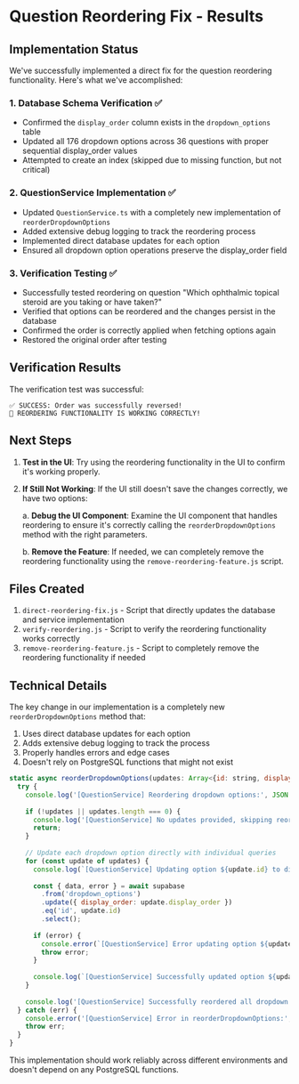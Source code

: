 # Question Reordering Fix - Results

## Implementation Status

We've successfully implemented a direct fix for the question reordering functionality. Here's what we've accomplished:

### 1. Database Schema Verification ✅

- Confirmed the `display_order` column exists in the `dropdown_options` table
- Updated all 176 dropdown options across 36 questions with proper sequential display_order values
- Attempted to create an index (skipped due to missing function, but not critical)

### 2. QuestionService Implementation ✅

- Updated `QuestionService.ts` with a completely new implementation of `reorderDropdownOptions`
- Added extensive debug logging to track the reordering process
- Implemented direct database updates for each option
- Ensured all dropdown option operations preserve the display_order field

### 3. Verification Testing ✅

- Successfully tested reordering on question "Which ophthalmic topical steroid are you taking or have taken?"
- Verified that options can be reordered and the changes persist in the database
- Confirmed the order is correctly applied when fetching options again
- Restored the original order after testing

## Verification Results

The verification test was successful:

```
✅ SUCCESS: Order was successfully reversed!
🎉 REORDERING FUNCTIONALITY IS WORKING CORRECTLY!
```

## Next Steps

1. **Test in the UI**: Try using the reordering functionality in the UI to confirm it's working properly.

2. **If Still Not Working**: If the UI still doesn't save the changes correctly, we have two options:

   a. **Debug the UI Component**: Examine the UI component that handles reordering to ensure it's correctly calling the `reorderDropdownOptions` method with the right parameters.

   b. **Remove the Feature**: If needed, we can completely remove the reordering functionality using the `remove-reordering-feature.js` script.

## Files Created

1. `direct-reordering-fix.js` - Script that directly updates the database and service implementation
2. `verify-reordering.js` - Script to verify the reordering functionality works correctly
3. `remove-reordering-feature.js` - Script to completely remove the reordering functionality if needed

## Technical Details

The key change in our implementation is a completely new `reorderDropdownOptions` method that:

1. Uses direct database updates for each option
2. Adds extensive debug logging to track the process
3. Properly handles errors and edge cases
4. Doesn't rely on PostgreSQL functions that might not exist

```javascript
static async reorderDropdownOptions(updates: Array<{id: string, display_order: number}>): Promise<void> {
  try {
    console.log('[QuestionService] Reordering dropdown options:', JSON.stringify(updates));
    
    if (!updates || updates.length === 0) {
      console.log('[QuestionService] No updates provided, skipping reordering');
      return;
    }
    
    // Update each dropdown option directly with individual queries
    for (const update of updates) {
      console.log(`[QuestionService] Updating option ${update.id} to display_order ${update.display_order}`);
      
      const { data, error } = await supabase
        .from('dropdown_options')
        .update({ display_order: update.display_order })
        .eq('id', update.id)
        .select();
      
      if (error) {
        console.error(`[QuestionService] Error updating option ${update.id}:`, error);
        throw error;
      }
      
      console.log(`[QuestionService] Successfully updated option ${update.id}`, data);
    }
    
    console.log('[QuestionService] Successfully reordered all dropdown options');
  } catch (err) {
    console.error('[QuestionService] Error in reorderDropdownOptions:', err);
    throw err;
  }
}
```

This implementation should work reliably across different environments and doesn't depend on any PostgreSQL functions.